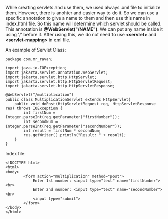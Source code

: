 While creating servlets and use them, we used always .xml file to initialize them. However, there is anohter and easier way to do it. So we can use a specific annotation to give a name to them and then use this name in index.html file. So this name will determine which servlet should be called.
This annotation is **@WebServlet("/NAME")**. We can put any name inside it using '/' before it.
After using this, we do not need to use **\<servlet\>** and **\<servlet-mapping\>** in xml file.

An example of Servlet Class:

	package com.mr_ravan;
	
	import java.io.IOException;
	import jakarta.servlet.annotation.WebServlet;
	import jakarta.servlet.http.HttpServlet;
	import jakarta.servlet.http.HttpServletRequest;
	import jakarta.servlet.http.HttpServletResponse;
	
	@WebServlet("/multiplication")
	public class MultiplicationServlet extends HttpServlet{
		public void doPost(HttpServletRequest req, HttpServletResponse res) throws IOException {
			int firstNum = Integer.parseInt(req.getParameter("firstNumber"));
			int secondNum = Integer.parseInt(req.getParameter("secondNumber"));
			int result = firstNum * secondNum;
			res.getWriter().println("Result: " + result);
		}
	}



Index file:

	<!DOCTYPE html>
	<html>
	<body>
			<form action="multiplication" method="post">
				Enter 1st number: <input type="text" name="firstNumber"><br>
				Enter 2nd number: <input type="text" name="secondNumber"><br>
				<input type="submit">
			</form>
	</body>
	</html>

